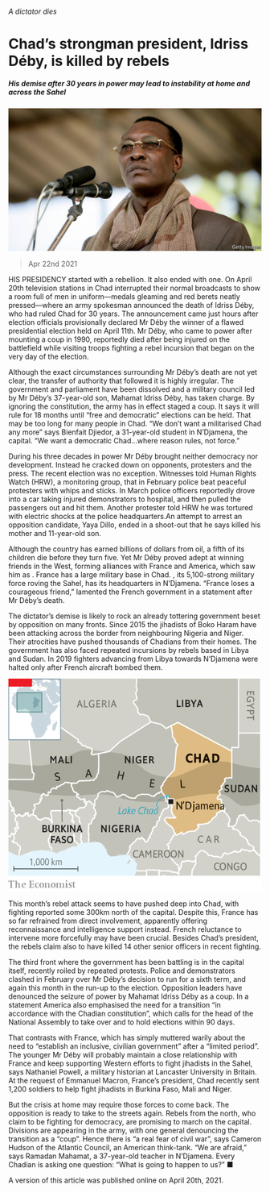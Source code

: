 ###### A dictator dies

# Chad’s strongman president, Idriss Déby, is killed by rebels 

##### His demise after 30 years in power may lead to instability at home and across the Sahel 

![image](images/20210424_map504_0.jpg) 

> Apr 22nd 2021 

HIS PRESIDENCY started with a rebellion. It also ended with one. On April 20th television stations in Chad interrupted their normal broadcasts to show a room full of men in uniform—medals gleaming and red berets neatly pressed—where an army spokesman announced the death of Idriss Déby, who had ruled Chad for 30 years. The announcement came just hours after election officials provisionally declared Mr Déby the winner of a flawed presidential election held on April 11th. Mr Déby, who came to power after mounting a coup in 1990, reportedly died after being injured on the battlefield while visiting troops fighting a rebel incursion that began on the very day of the election.

Although the exact circumstances surrounding Mr Déby’s death are not yet clear, the transfer of authority that followed it is highly irregular. The government and parliament have been dissolved and a military council led by Mr Déby’s 37-year-old son, Mahamat Idriss Déby, has taken charge. By ignoring the constitution, the army has in effect staged a coup. It says it will rule for 18 months until “free and democratic” elections can be held. That may be too long for many people in Chad. “We don’t want a militarised Chad any more” says Bienfait Djiedor, a 31-year-old student in N’Djamena, the capital. “We want a democratic Chad…where reason rules, not force.”


During his three decades in power Mr Déby brought neither democracy nor development. Instead he cracked down on opponents, protesters and the press. The recent election was no exception. Witnesses told Human Rights Watch (HRW), a monitoring group, that in February police beat peaceful protesters with whips and sticks. In March police officers reportedly drove into a car taking injured demonstrators to hospital, and then pulled the passengers out and hit them. Another protester told HRW he was tortured with electric shocks at the police headquarters.An attempt to arrest an opposition candidate, Yaya Dillo, ended in a shoot-out that he says killed his mother and 11-year-old son.

Although the country has earned billions of dollars from oil, a fifth of its children die before they turn five. Yet Mr Déby proved adept at winning friends in the West, forming alliances with France and America, which saw him as . France has a large military base in Chad. , its 5,100-strong military force roving the Sahel, has its headquarters in N’Djamena. “France loses a courageous friend,” lamented the French government in a statement after Mr Déby’s death.

The dictator’s demise is likely to rock an already tottering government beset by opposition on many fronts. Since 2015 the jihadists of Boko Haram have been attacking across the border from neighbouring Nigeria and Niger. Their atrocities have pushed thousands of Chadians from their homes. The government has also faced repeated incursions by rebels based in Libya and Sudan. In 2019 fighters advancing from Libya towards N’Djamena were halted only after French aircraft bombed them.

![image](images/20210424_MAM973.png) 


This month’s rebel attack seems to have pushed deep into Chad, with fighting reported some 300km north of the capital. Despite this, France has so far refrained from direct involvement, apparently offering reconnaissance and intelligence support instead. French reluctance to intervene more forcefully may have been crucial. Besides Chad’s president, the rebels claim also to have killed 14 other senior officers in recent fighting.

The third front where the government has been battling is in the capital itself, recently roiled by repeated protests. Police and demonstrators clashed in February over Mr Déby’s decision to run for a sixth term, and again this month in the run-up to the election. Opposition leaders have denounced the seizure of power by Mahamat Idriss Déby as a coup. In a statement America also emphasised the need for a transition “in accordance with the Chadian constitution”, which calls for the head of the National Assembly to take over and to hold elections within 90 days.

That contrasts with France, which has simply muttered warily about the need to “establish an inclusive, civilian government” after a “limited period”. The younger Mr Déby will probably maintain a close relationship with France and keep supporting Western efforts to fight jihadists in the Sahel, says Nathaniel Powell, a military historian at Lancaster University in Britain. At the request of Emmanuel Macron, France’s president, Chad recently sent 1,200 soldiers to help fight jihadists in Burkina Faso, Mali and Niger.

But the crisis at home may require those forces to come back. The opposition is ready to take to the streets again. Rebels from the north, who claim to be fighting for democracy, are promising to march on the capital. Divisions are appearing in the army, with one general denouncing the transition as a “coup”. Hence there is “a real fear of civil war”, says Cameron Hudson of the Atlantic Council, an American think-tank. “We are afraid,” says Ramadan Mahamat, a 37-year-old teacher in N’Djamena. Every Chadian is asking one question: “What is going to happen to us?” ■

A version of this article was published online on April 20th, 2021.

